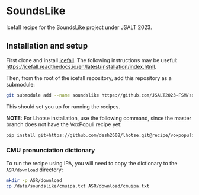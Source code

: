 # SoundsLike
Icefall recipe for the SoundsLike project under JSALT 2023.

## Installation and setup

First clone and install [icefall](https://github.com/k2-fsa/icefall). The following
instructions may be useful: <https://icefall.readthedocs.io/en/latest/installation/index.html>.

Then, from the root of the icefall repository, add this repository as a submodule:

```bash
git submodule add --name soundslike https://github.com/JSALT2023-FSM/soundslike_icefall.git egs/soundslike
```

This should set you up for running the recipes.

**NOTE:** For Lhotse installation, use the following command, since the master branch does
not have the VoxPopuli recipe yet:

```bash
pip install git+https://github.com/desh2608/lhotse.git@recipe/voxpopuli
```

### CMU pronunciation dictionary

To run the recipe using IPA, you will need to copy the dictionary to the `ASR/download` directory:

```bash
mkdir -p ASR/download
cp /data/soundslike/cmuipa.txt ASR/download/cmuipa.txt
```
